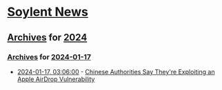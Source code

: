 # [Soylent News](../../../README.md)

## [Archives](../../index.md) for [2024](../index.md)

### [Archives](../../index.md) for [2024-01-17](index.md)

* [2024-01-17, 03:06:00](https://soylentnews.org/article.pl?sid=24/01/16/0056203&from=rss) - [Chinese Authorities Say They're Exploiting an Apple AirDrop Vulnerability](https://soylentnews.org/article.pl?sid=24/01/16/0056203&from=rss)
